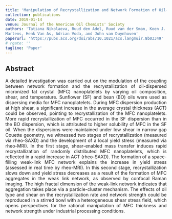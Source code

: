 ```yaml
---
title: 'Manipulation of Recrystallization and Network Formation of Oil-Dispersed Micronized Fat Crystals'
collection: publications
date: 2019-01-14
venue: Journal of the American Oil Chemists' Society
authors: 'Tatiana Nikolaeva, Ruud den Adel, Ruud van der Sman, Koen J. A. 
Martens, Henk Van As, Adrian Voda, and John van Duynhoven'
paperurl: 'https://pubs.acs.org/doi/abs/10.1021/acs.langmuir.8b03349'
# rgate: ''
tagline: 'Paper'
---
```


<h2> Abstract </h2>
<p align= "justify">
A detailed investigation was carried out on the modulation of the coupling between network formation and the recrystallization of oil-dispersed micronized fat crystal (MFC) nanoplatelets by varying oil composition, shear, and temperature. Sunflower (SF) and bean (BO) oils were used as dispersing media for MFC nanoplatelets. During MFC dispersion production at high shear, a significant increase in the average crystal thickness (ACT) could be observed, pointing to recrystallization of the MFC nanoplatelets. More rapid recrystallization of MFC occurred in the SF dispersion than in the BO dispersion, which is attributed to higher solubility of MFC in the SF oil. When the dispersions were maintained under low shear in narrow gap Couette geometry, we witnessed two stages of recrystallization (measured via rheo-SAXD) and the development of a local yield stress (measured via rheo-MRI). In the first stage, shear-enabled mass transfer induces rapid recrystallization of randomly distributed MFC nanoplatelets, which is reflected in a rapid increase in ACT (rheo-SAXD). The formation of a space-filling weak-link MFC network explains the increase in yield stress (assessed in real time by rheo-MRI). In this second stage, recrystallization slows down and yield stress decreases as a result of the formation of MFC aggregates in the weak link network, as observed by confocal Raman imaging. The high fractal dimension of the weak-link network indicates that aggregation takes place via a particle-cluster mechanism. The effects of oil type and shear on the recrystallization rate and network strength could be reproduced in a stirred bowl with a heterogeneous shear stress field, which opens perspectives for the rational manipulation of MFC thickness and network strength under industrial processing conditions.